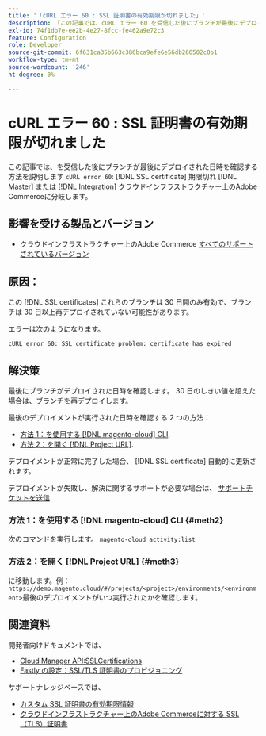 ```yaml
---
title: '「cURL エラー 60 : SSL 証明書の有効期限が切れました」'
description: 「この記事では、cURL エラー 60 を受信した後にブランチが最後にデプロイされた日時（クラウドインフラストラクチャ上の統合またはマスターAdobe Commerce ブランチで SSL 証明書の有効期限が切れた場合）を確認する方法について説明します」
exl-id: 74f1db7e-ee2b-4e27-8fcc-fe462a9e72c3
feature: Configuration
role: Developer
source-git-commit: 6f631ca35b663c386bca9efe6e56db266502c0b1
workflow-type: tm+mt
source-wordcount: '246'
ht-degree: 0%

---
```


# cURL エラー 60 : SSL 証明書の有効期限が切れました

この記事では、を受信した後にブランチが最後にデプロイされた日時を確認する方法を説明します `cURL error 60`: [!DNL SSL certificate] 期限切れ [!DNL Master] または [!DNL Integration] クラウドインフラストラクチャー上のAdobe Commerceに分岐します。

## 影響を受ける製品とバージョン

* クラウドインフラストラクチャー上のAdobe Commerce [すべてのサポートされているバージョン](https://magento.com/sites/default/files/magento-software-lifecycle-policy.pdf)

## 原因：

この [!DNL SSL certificates] これらのブランチは 30 日間のみ有効で、ブランチは 30 日以上再デプロイされていない可能性があります。

エラーは次のようになります。

```cURL
cURL error 60: SSL certificate problem: certificate has expired
```

## 解決策

最後にブランチがデプロイされた日時を確認します。 30 日のしきい値を超えた場合は、ブランチを再デプロイします。

最後のデプロイメントが実行された日時を確認する 2 つの方法：

* [方法 1：を使用する [!DNL magento-cloud] CLI](#meth2).
* [方法 2：を開く [!DNL Project URL]](#meth3).

デプロイメントが正常に完了した場合、 [!DNL SSL certificate] 自動的に更新されます。

デプロイメントが失敗し、解決に関するサポートが必要な場合は、 [サポートチケットを送信](https://experienceleague.adobe.com/docs/commerce-knowledge-base/kb/help-center-guide/magento-help-center-user-guide.html#submit-ticket).

### 方法 1：を使用する [!DNL magento-cloud] CLI {#meth2}

次のコマンドを実行します。 `magento-cloud activity:list`

### 方法 2：を開く [!DNL Project URL] {#meth3}

に移動します。例： `https://demo.magento.cloud/#/projects/<project>/environments/<environment>`最後のデプロイメントがいつ実行されたかを確認します。

## 関連資料

開発者向けドキュメントでは、

* [Cloud Manager API:SSLCertifications](https://developer.adobe.com/experience-cloud/cloud-manager/reference/api/#tag/SSLCertificates)
* [Fastly の設定：SSL/TLS 証明書のプロビジョニング](https://devdocs.magento.com/cloud/cdn/configure-fastly.html#provision-ssltls-certificates)

サポートナレッジベースでは、

* [カスタム SSL 証明書の有効期限情報](https://experienceleague.adobe.com/docs/commerce-knowledge-base/kb/troubleshooting/miscellaneous/custom-ssl-certificate-expiration-information.html)
* [クラウドインフラストラクチャー上のAdobe Commerceに対する SSL （TLS）証明書](https://experienceleague.adobe.com/docs/commerce-knowledge-base/kb/how-to/ssl-tls-certificates-for-magento-commerce-cloud-faq.html)
